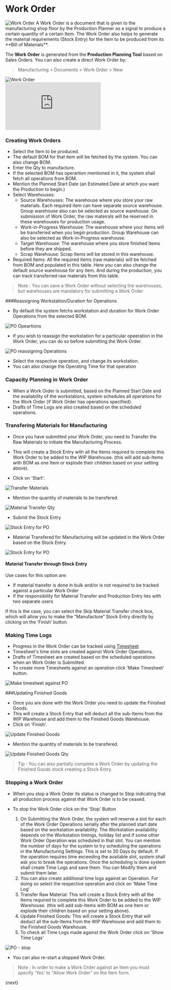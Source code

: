 # Work Order

<img class="screenshot" alt="Work Order" src="{{docs_base_url}}/assets/img/manufacturing/manufacturing-flow.png">
A Work Order is a document that is given to
the manufacturing shop floor by the Production Planner as a signal to produce
a certain quantity of a certain Item. The Work Order also helps to generate
the material requirements (Stock Entry) for the Item to be produced from its
**Bill of Materials**.

The **Work Order** is generated from the **Production Planning
Tool** based on Sales Orders. You can also create a direct Work Order
by:

> Manufacturing > Documents > Work Order > New

<img class="screenshot" alt="Work Order" src="{{docs_base_url}}/assets/img/manufacturing/work-order.png">

<div class-"embed-container">
  <iframe src="https://www.youtube.com/embed/yv_KAIlHrO4?rel=0" frameborder="0" allow="autoplay; encrypted-media" allowfullscreen>
  </iframe>
</div>

### Creating Work Orders

  * Select the Item to be produced.
  * The default BOM for that item will be fetched by the system. You can also change BOM.
  * Enter the Qty to manufacture.
  * If the selected BOM has operartion mentioned in it, the system shall fetch all operations from BOM.
  * Mention the Planned Start Date (an Estimated Date at which you want the Production to begin.)
  * Select Warehouses:
    * Source Warehouses: The warehouse where you store your raw materials. Each required item can have separate source warehouse. Group warehouse also can be selected as source warehouse. On submission of Work Order, the raw mateirals will be reserved in these warehouses for production usage.
    * Work-in-Progress Warehouse: The warehouse where your Items will be transferred when you begin production. Group Warehouse can also be selected as Work-in-Progress warehouse.
    * Target Warehouse: The warehouse where you store finished Items before they are shipped.
	* Scrap Warehouse: Scrap Items will be stored in this warehouse.
  * Required Items: All the required items (raw materials) will be fetched from BOM and populated in this table. Here you can also change the default source warehouse for any item. And during the production, you can track transferred raw materials from this table.

> Note : You can save a Work Order without selecting the warehouses, but warehouses are mandatory for submitting a Work Order

###Reassigning Workstation/Duration for Operations

* By default the system fetchs workstation and duration for Work Order Operations from the selected BOM.

<img class="screenshot" alt="PO Opeartions" src="{{docs_base_url}}/assets/img/manufacturing/PO-operations.png">

* If you wish to reassign the workstation for a particular opeeration in the Work Order, you can do so before submitting the Work Order.

<img class="screenshot" alt="PO reassigning Operations" src="{{docs_base_url}}/assets/img/manufacturing/PO-reassigning-operations.png">

* Select the respective operation, and change its workstation.
* You can also change the Operating Time for that operation

### Capacity Planning in Work Order

* When a Work Order is submitted, based on the Planned Start Date and the availability of the workstations, system schedules all operations for the Work Order (if Work Order has operations specified).
* Drafts of Time Logs are also created based on the scheduled operations.

### Transfering Materials for Manufacturing

* Once you have submitted your Work Order, you need to Transfer the Raw Materials to initiate the Manufacturing Process.
* This will create a Stock Entry with all the Items required to complete this Work Order to be added to the WIP Warehouse. (this will add sub-Items with BOM as one Item or explode their children based on your setting above).

* Click on 'Start'.

<img class="screenshot" alt="Transfer Materials" src="{{docs_base_url}}/assets/img/manufacturing/PO-material-transfer.png">

* Mention the quantity of materials to be transfered.

<img class="screenshot" alt="Material Transfer Qty" src="{{docs_base_url}}/assets/img/manufacturing/PO-material-transfer-qty.png">

* Submit the Stock Entry

<img class="screenshot" alt="Stock Entry for PO" src="{{docs_base_url}}/assets/img/manufacturing/PO-SE-for-material-transfer.png">

* Material Transfered for Manufacturing will be updated in the Work Order based on the Stock Entry.

<img class="screenshot" alt="Stock Entry for PO" src="{{docs_base_url}}/assets/img/manufacturing/PO-material-transfer-updated.png">

#### Material Transfer through Stock Entry
Use cases for this option are:
* If material transfer is done in bulk and/or is not required to be tracked against a particular Work Order
* If the responsibility for Material Transfer and Production Entry lies with two separate users

If this is the case, you can select the Skip Material Transfer check box, which will allow you to make the “Manufacture” Stock Entry directly by clicking on the ‘Finish’ button.

### Making Time Logs

* Progress in the Work Order can be tracked using [Timesheet](/docs/user/manual/en/projects/timesheet/timesheet-against-work-order.html)
* Timesheet's time slots are created against Work Order Operations.
* Drafts of Timesheet are created based on the scheduled operations when an Work Order is Submitted.
* To create more Timesheets against an operation click 'Make Timesheet' button.

<img class="screenshot" alt="Make timesheet against PO" src="{{docs_base_url}}/assets/img/manufacturing/PO-operations-make-ts.png">

###Updating Finished Goods

* Once you are done with the Work Order you need to update the Finished Goods.
* This will create a Stock Entry that will deduct all the sub-Items from the WIP Warehouse and add them to the Finished Goods Warehouse.
* Click on 'Finish'.

<img class="screenshot" alt="Update Finished Goods" src="{{docs_base_url}}/assets/img/manufacturing/PO-FG-update.png">

* Mention the quantity of materials to be transfered.

<img class="screenshot" alt="Update Finished Goods Qty" src="{{docs_base_url}}/assets/img/manufacturing/PO-FG-update-qty.png">

 > Tip : You can also partially complete a Work Order by updating the Finished Goods stock creating a Stock Entry.
 
### Stopping a Work Order

* When you stop a Work Order its status is changed to Stop indicating that all production process against that Work Order is to be ceased.
* To stop the Work Order click on the 'Stop' Button

  1. On Submitting the Work Order, the system will reserve a slot for each of the Work Order Operations serially after the planned start date based on the workstation availability. The Workstation availability depends on the Workstation timings, holiday list and if some other Work Order Operation was scheduled in that slot. You can mention the number of days for the system to try scheduling the operations in the Manufacturing Settings. This is set to 30 Days by default. If the operation requires time exceeding the available slot, system shall ask you to break the operations. Once the scheduling is done system shall create Time Logs and save them. You can Modify them and submit them later.
  2. You can also create additional time logs against an Operation. For doing so select the respective operation and click on 'Make Time Log'
  3. Transfer Raw Material: This will create a Stock Entry with all the Items required to complete this Work Order to be added to the WIP Warehouse. (this will add sub-Items with BOM as one Item or explode their children based on your setting above).
  4. Update Finished Goods: This will create a Stock Entry that will deduct all the sub-Items from the WIP Warehouse and add them to the Finished Goods Warehouse.
  5. To check all Time Logs made against the Work Order click on 'Show Time Logs'

<img class="screenshot" alt="PO - stop" src="{{docs_base_url}}/assets/img/manufacturing/PO-stop.png">

* You can also re-start a stopped Work Order.

> Note : In order to make a Work Order against an Item you must specify 'Yes' to "Allow Work Order" on the Item form.

{next}
